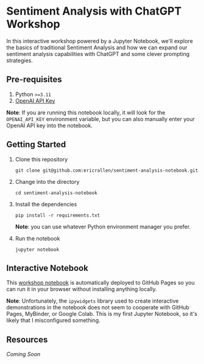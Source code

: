 # Sentiment Analysis with ChatGPT Workshop

In this interactive workshop powered by a Jupyter Notebook, we'll explore the basics of traditional Sentiment Analysis and how we can expand our sentiment analysis capabilities with ChatGPT and some clever prompting strategies.

## Pre-requisites

1. Python `>=3.11`
2. [OpenAI API Key](https://platform.openai.com/account/api-keys)

**Note**: If you are running this notebook locally, it will look for the `OPENAI_API_KEY` environment variable, but you can also manually enter your OpenAI API key into the notebook.

## Getting Started

1. Clone this repository

   ```shell
   git clone git@github.com:ericrallen/sentiment-analysis-notebook.git
   ```

2. Change into the directory

   ```shell
   cd sentiment-analysis-notebook
   ```

3. Install the dependencies

   ```shell
   pip install -r requirements.txt
   ```

   **Note**: you can use whatever Python environment manager you prefer.

4. Run the notebook
   ```shell
   jupyter notebook
   ```

## Interactive Notebook

This [workshop notebook](https://ericrallen.github.io/sentiment-analysis-notebook/) is automatically deployed to GitHub Pages so you can run it in your browser without installing anything locally.

**Note**: Unfortunately, the `ipywidgets` library used to create interactive demonstrations in the notebook does not seem to cooperate with GitHub Pages, MyBinder, or Google Colab. This is my first Jupyter Notebook, so it's likely that I misconfigured something.

## Resources

_Coming Soon_
